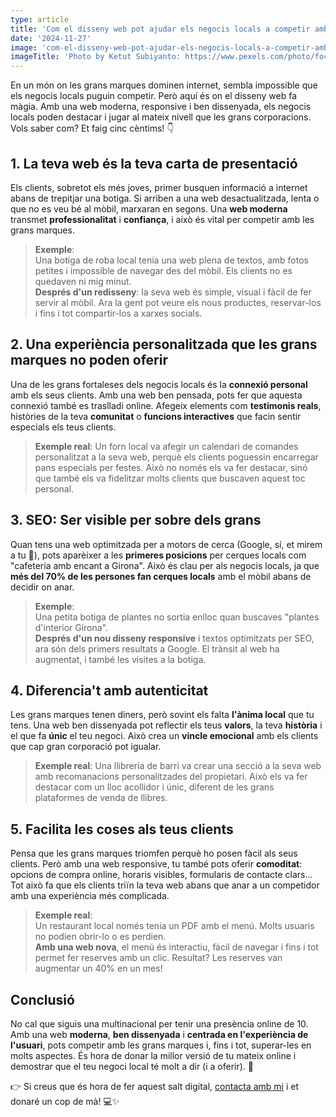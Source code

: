 ```yaml
---
type: article
title: 'Com el disseny web pot ajudar els negocis locals a competir amb les grans marques'
date: '2024-11-27'
image: 'com-el-disseny-web-pot-ajudar-els-negocis-locals-a-competir-amb-les-grans-marques.jpg'
imageTitle: 'Photo by Ketut Subiyanto: https://www.pexels.com/photo/focused-young-diverse-female-colleagues-browsing-smartphone-and-talking-to-each-other-4350115/'
---
```


En un món on les grans marques dominen internet, sembla impossible que els negocis locals puguin competir. Però aquí és on el disseny web fa màgia. Amb una web moderna, responsive i ben dissenyada, els negocis locals poden destacar i jugar al mateix nivell que les grans corporacions. Vols saber com? Et faig cinc cèntims! 👇

## 1. La teva web és la teva carta de presentació

Els clients, sobretot els més joves, primer busquen informació a internet abans de trepitjar una botiga. Si arriben a una web desactualitzada, lenta o que no es veu bé al mòbil, marxaran en segons. Una **web moderna** transmet **professionalitat** i **confiança**, i això és vital per competir amb les grans marques.

> **Exemple**:<br/>
> Una botiga de roba local tenia una web plena de textos, amb fotos petites i impossible de navegar des del mòbil. Els clients no es quedaven ni mig minut.<br/>**Després d'un redisseny**: la seva web és simple, visual i fàcil de fer servir al mòbil. Ara la gent pot veure els nous productes, reservar-los i fins i tot compartir-los a xarxes socials.

## 2. Una experiència personalitzada que les grans marques no poden oferir

Una de les grans fortaleses dels negocis locals és la **connexió personal** amb els seus clients. Amb una web ben pensada, pots fer que aquesta connexió també es traslladi online. Afegeix elements com **testimonis reals**, històries de la teva **comunitat** o **funcions interactives** que facin sentir especials els teus clients.

> **Exemple real**: Un forn local va afegir un calendari de comandes personalitzat a la seva web, perquè els clients poguessin encarregar pans especials per festes. Això no només els va fer destacar, sinó que també els va fidelitzar molts clients que buscaven aquest toc personal.

## 3. SEO: Ser visible per sobre dels grans

Quan tens una web optimitzada per a motors de cerca (Google, sí, et mirem a tu 👀), pots aparèixer a les **primeres posicions** per cerques locals com "cafeteria amb encant a Girona". Això és clau per als negocis locals, ja que **més del 70% de les persones fan cerques locals** amb el mòbil abans de decidir on anar.

> **Exemple**:<br/>
> Una petita botiga de plantes no sortia enlloc quan buscaves "plantes d'interior Girona".
> <br/>**Després d'un nou disseny responsive** i textos optimitzats per SEO, ara són dels primers resultats a Google. El trànsit al web ha augmentat, i també les visites a la botiga.

## 4. Diferencia't amb autenticitat

Les grans marques tenen diners, però sovint els falta **l'ànima local** que tu tens. Una web ben dissenyada pot reflectir els teus **valors**, la teva **història** i el que fa **únic** el teu negoci. Això crea un **vincle emocional** amb els clients que cap gran corporació pot igualar.

> **Exemple real**: Una llibreria de barri va crear una secció a la seva web amb recomanacions personalitzades del propietari. Això els va fer destacar com un lloc acollidor i únic, diferent de les grans plataformes de venda de llibres.

## 5. Facilita les coses als teus clients

Pensa que les grans marques triomfen perquè ho posen fàcil als seus clients. Però amb una web responsive, tu també pots oferir **comoditat**: opcions de compra online, horaris visibles, formularis de contacte clars... Tot això fa que els clients triïn la teva web abans que anar a un competidor amb una experiència més complicada.

> **Exemple real**:<br/>
> Un restaurant local només tenia un PDF amb el menú. Molts usuaris no podien obrir-lo o es perdien.
> <br/>**Amb una web nova**, el menú és interactiu, fàcil de navegar i fins i tot permet fer reserves amb un clic. Resultat? Les reserves van augmentar un 40% en un mes!

<div class="divider py-10"></div>

## Conclusió

No cal que siguis una multinacional per tenir una presència online de 10. Amb una web **moderna**, **ben dissenyada** i **centrada en l'experiència de l'usuari**, pots competir amb les grans marques i, fins i tot, superar-les en molts aspectes. És hora de donar la millor versió de tu mateix online i demostrar que el teu negoci local té molt a dir (i a oferir). 🚀

👉 Si creus que és hora de fer aquest salt digital, <a href="/contact" class="inlineLink">contacta amb mi</a> i et donaré un cop de mà! 💻✨
